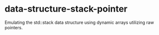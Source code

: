 # data-structure-stack-pointer
Emulating the std::stack data structure using dynamic arrays utilizing raw pointers.
